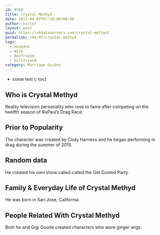 ```yaml
---
id: 9768
title: Crystal Methyd
date: 2021-04-07T07:38:00+00:00
author: victor
layout: post
guid: https://ukdataservers.com/crystal-methyd/
permalink: /04/07/crystal-methyd
tags:
  - Husband
  - Wife
  - Boyfriend
  - Girlfriend
category: Marriage Guides
---
```


* some text
{: toc}


## Who is Crystal Methyd



Reality television personality who rose to fame after competing on the twelfth season of RuPaul&#8217;s Drag Race. 

                
                
                
## Prior to Popularity



The character was created by Cody Harness and he began performing in drag during the summer of 2015.

                
                
                
## Random data



He created his own show called called the Get Dusted Party. 

                
                
                
## Family & Everyday Life of Crystal Methyd



He was born in San Jose, California. 

                
                
                
## People Related With Crystal Methyd



Both he and Gigi Goode created characters who wore ginger wigs. 

                
              
            
          
          
          